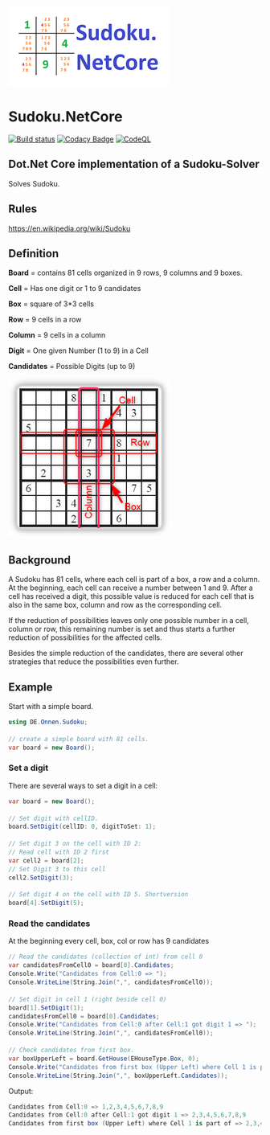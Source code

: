 <img src="Sudoku_Net-CoreV1_320x160.png" width="320">

# Sudoku.NetCore

[![Build status](https://ci.appveyor.com/api/projects/status/p3ke0nr0fhpk2o7f?svg=true)](https://ci.appveyor.com/project/diogenes25/sudoku-netcore-jlyw2)
[![Codacy Badge](https://app.codacy.com/project/badge/Grade/82eefb090e91426c9c293856039efb15)](https://app.codacy.com/gh/diogenes25/Sudoku.NetCore/dashboard?utm_source=gh&utm_medium=referral&utm_content=&utm_campaign=Badge_grade)
[![CodeQL](https://github.com/diogenes25/Sudoku.NetCore/actions/workflows/codeql.yml/badge.svg)](https://github.com/diogenes25/Sudoku.NetCore/actions/workflows/codeql.yml)

## Dot.Net Core implementation of a Sudoku-Solver

Solves Sudoku.

## Rules

https://en.wikipedia.org/wiki/Sudoku

## Definition

**Board** = contains 81 cells organized in 9 rows, 9 columns and 9 boxes.

**Cell** = Has one digit or 1 to 9 candidates

**Box** = square of 3*3 cells

**Row** = 9 cells in a row

**Column** = 9 cells in a column

**Digit** = One given Number (1 to 9) in a Cell

**Candidates** = Possible Digits (up to 9)

<img src="SudokuCRC.png">

## Background

A Sudoku has 81 cells, where each cell is part of a box, a row and a column.
At the beginning, each cell can receive a number between 1 and 9. 
After a cell has received a digit, this possible value is reduced for each cell that is also in the same box, column and row as the corresponding cell.

If the reduction of possibilities leaves only one possible number in a cell, column or row, this remaining number is set and thus starts a further reduction of possibilities for the affected cells.

Besides the simple reduction of the candidates, there are several other strategies that reduce the possibilities even further.

## Example

Start with a simple board.

```csharp
using DE.Onnen.Sudoku;

// create a simple board with 81 cells.
var board = new Board();
```

### Set a digit

There are several ways to set a digit in a cell:

```csharp
var board = new Board();

// Set digit with cellID.
board.SetDigit(cellID: 0, digitToSet: 1);

// Set digit 3 on the cell with ID 2:
// Read cell with ID 2 first
var cell2 = board[2];
// Set Digit 3 to this cell
cell2.SetDigit(3);

// Set digit 4 on the cell with ID 5. Shortversion
board[4].SetDigit(5);

```

### Read the candidates

At the beginning every cell, box, col or row has 9 candidates

```csharp
// Read the candidates (collection of int) from cell 0
var candidatesFromCell0 = board[0].Candidates;
Console.Write("Candidates from Cell:0 => ");
Console.WriteLine(String.Join(",", candidatesFromCell0));

// Set digit in cell 1 (right beside cell 0)
board[1].SetDigit(1);
candidatesFromCell0 = board[0].Candidates;
Console.Write("Candidates from Cell:0 after Cell:1 got digit 1 => ");
Console.WriteLine(String.Join(",", candidatesFromCell0));

// Check candidates from first box.
var boxUpperLeft = board.GetHouse(EHouseType.Box, 0);
Console.Write("Candidates from first box (Upper Left) where Cell 1 is part of => ");
Console.WriteLine(String.Join(",", boxUpperLeft.Candidates));
```

Output:

```csharp
Candidates from Cell:0 => 1,2,3,4,5,6,7,8,9
Candidates from Cell:0 after Cell:1 got digit 1 => 2,3,4,5,6,7,8,9
Candidates from first box (Upper Left) where Cell 1 is part of => 2,3,4,5,6,7,8,9
```



